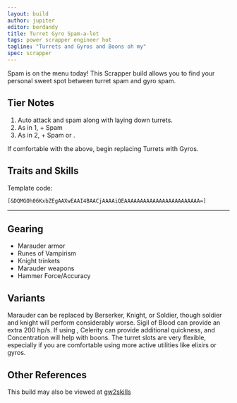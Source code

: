 ```yaml
---
layout: build
author: jupiter
editor: berdandy
title: Turret Gyro Spam-a-lot
tags: power scrapper engineer hot
tagline: "Turrets and Gyros and Boons oh my"
spec: scrapper
---
```


Spam is on the menu today! This Scrapper build allows you to find your personal sweet spot between turret spam and gyro spam.

## Tier Notes

1. Auto attack and spam <span data-aw2-key="7" data-aw2-skill="5862"></span> along with laying down turrets.
2. As in 1, + Spam <span data-aw2-key="2" data-aw2-skill="30088"></span>
3. As in 2, + Spam <span data-aw2-key="3" data-aw2-skill="30665"></span> or <span data-aw2-key="F4" data-aw2-skill="6178"></span>.

If comfortable with the above, begin replacing Turrets with Gyros.

## Traits and Skills

Template code:

`[&DQMGOh06KxbZEgAAXwEAAI4BAACjAAAAiQEAAAAAAAAAAAAAAAAAAAAAAAA=]`

---

<div
  data-armory-embed='skills'
  data-armory-ids='30357,5862,5912,5818,5868'
>
</div>
<div
  data-armory-embed='specializations'
  data-armory-ids='6,29,43'
  data-armory-6-traits='525,1892,1947'
  data-armory-29-traits='509,469,1854'
  data-armory-43-traits='1971,1954,1981'
>
</div>



## Gearing

- Marauder armor
- Runes of Vampirism
- Knight trinkets
- Marauder weapons
- Hammer Force/Accuracy

## Variants

Marauder can be replaced by Berserker, Knight, or Soldier, though soldier and knight will perform considerably worse. Sigil of Blood can provide an extra 200 hp/s. If using <span data-aw2-key="5" data-aw2-skill="30713"></span>, Celerity can provide additional quickness, and Concentration will help with boons. The turret slots are very flexible, especially if you are comfortable using more active utilities like elixirs or gyros.

## Other References

This build may also be viewed at [gw2skills](http://gw2skills.net/editor/?PeQAIlRwsYMsDWJO0T6NLA-zRRYiRBzI4xISCUpA8PA-e)

